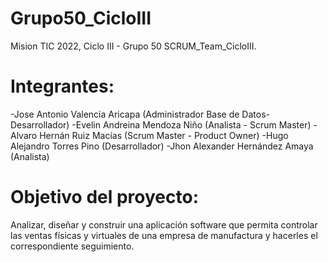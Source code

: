 # Grupo50_CicloIII
Mision TIC 2022, Ciclo III - Grupo 50
SCRUM_Team_CicloIII.
# Integrantes:
-Jose Antonio Valencia Aricapa (Administrador Base de Datos-Desarrollador)
-Evelin Andreina Mendoza Niño (Analista - Scrum Master)
-Alvaro Hernán Ruiz Macías (Scrum Master - Product Owner)
-Hugo Alejandro Torres Pino (Desarrollador)
-Jhon Alexander Hernández Amaya (Analista)
# Objetivo del proyecto: 
Analizar, diseñar y construir una aplicación software que permita controlar las ventas físicas y virtuales de una empresa de manufactura y hacerles el correspondiente seguimiento.
